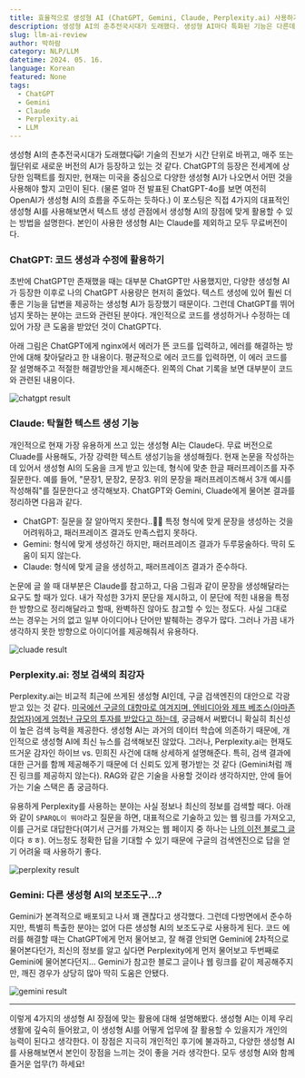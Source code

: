 ```yaml
---
title: 효율적으로 생성형 AI (ChatGPT, Gemini, Claude, Perplexity.ai) 사용하기 (Cluade만 결제한 이유)
description: 생성형 AI의 춘추전국시대가 도래했다. 생성형 AI마다 특화된 기능은 다른데, 이 기능에 맞게 효율적으로 생성형 AI를 활용할 수 있는 방법을 소개한다.
slug: llm-ai-review
author: 박하람
category: NLP/LLM
datetime: 2024. 05. 16.
language: Korean
featured: None
tags:
  - ChatGPT
  - Gemini
  - Claude
  - Perplexity.ai
  - LLM
---
```


생성형 AI의 춘추전국시대가 도래했다😺! 기술의 진보가 시간 단위로 바뀌고, 매주 또는 월단위로 새로운 버전의 AI가 등장하고 있는 것 같다. ChatGPT의 등장은 전세계에 상당한 임팩트를 줬지만, 현재는 미국을 중심으로 다양한 생성형 AI가 나오면서 어떤 것을 사용해야 할지 고민이 된다. (물론 얼마 전 발표된 ChatGPT-4o를 보면 여전히 OpenAI가 생성형 AI의 흐름을 주도하는 듯하다.) 이 포스팅은 직접 4가지의 대표적인 생성형 AI를 사용해보면서 텍스트 생성 관점에서 생성형 AI의 장점에 맞게 활용할 수 있는 방법을 설명한다. 본인이 사용한 생성형 AI는 Claude를 제외하고 모두 무료버전이다.

### ChatGPT: 코드 생성과 수정에 활용하기

초반에 ChatGPT만 존재했을 때는 대부분 ChatGPT만 사용했지만, 다양한 생성형 AI가 등장한 이후로 나의 ChatGPT 사용량은 현저히 줄었다. 텍스트 생성에 있어 훨씬 더 좋은 기능을 답변을 제공하는 생성형 AI가 등장했기 때문이다. 그런데 ChatGPT를 뛰어넘지 못하는 분야는 코드와 관련된 분야다. 개인적으로 코드를 생성하거나 수정하는 데 있어 가장 큰 도움을 받았던 것이 ChatGPT다.

아래 그림은 ChatGPT에게 nginx에서 에러가 뜬 코드를 입력하고, 에러를 해결하는 방안에 대해 찾아달라고 한 내용이다. 평균적으로 에러 코드를 입력하면, 이 에러 코드를 잘 설명해주고 적절한 해결방안을 제시해준다. 왼쪽의 Chat 기록을 보면 대부분이 코드와 관련된 내용이다.

![chatgpt result](/llm-ai-review/chatgpt-result.png)

### Claude: 탁월한 텍스트 생성 기능

개인적으로 현재 가장 유용하게 쓰고 있는 생성형 AI는 Claude다. 무료 버전으로 Cluade를 사용해도, 가장 강력한 텍스트 생성기능을 생성해줬다. 현재 논문을 작성하는 데 있어서 생성형 AI의 도움을 크게 받고 있는데, 형식에 맞춘 한글 패러프레이즈를 자주 질문한다. 예를 들어, "문장1, 문장2, 문장3. 위의 문장을 패러프레이즈해서 3개 예시를 작성해줘"를 질문한다고 생각해보자. ChatGPT와 Gemini, Cluade에게 물어본 결과를 정리하면 다음과 같다.

- ChatGPT: 질문을 잘 알아먹지 못한다..😮‍💨 특정 형식에 맞게 문장을 생성하는 것을 어려워하고, 패러프레이즈 결과도 만족스럽지 못하다.
- Gemini: 형식에 맞게 생성하긴 하지만, 패러프레이즈 결과가 두루뭉술하다. 딱히 도움이 되지 않는다.
- Claude: 형식에 맞게 글을 생성하고, 패러프레이즈 결과가 준수하다.

논문에 글 쓸 때 대부분은 Claude를 참고하고, 다음 그림과 같이 문장을 생성해달라는 요구도 할 때가 있다. 내가 작성한 3가지 문단을 제시하고, 이 문단에 적힌 내용을 특정한 방향으로 정리해달라고 할때, 완벽하진 않아도 참고할 수 있는 정도다. 사실 그대로 쓰는 경우는 거의 없고 일부 아이디어나 단어만 발췌하는 경우가 많다. 그러나 가끔 내가 생각하지 못한 방향으로 아이디어를 제공해줘서 유용하다.

![cluade result](/llm-ai-review/claude-result.png)

### Perplexity.ai: 정보 검색의 최강자

Perplexity.ai는 비교적 최근에 쓰게된 생성형 AI인데, 구글 검색엔진의 대안으로 각광받고 있는 것 같다. [미국에선 구글의 대항마로 여겨지며, 엔비디아와 제프 베조스(아마존 창업자)에게 엄청난 규모의 투자를 받았다고 하는데](https://www.aitimes.com/news/articleView.html?idxno=156333), 궁금해서 써봤더니 확실히 최신성이 높은 검색 능력을 제공한다. 생성형 AI는 과거의 데이터 학습에 의존하기 때문에, 개인적으로 생성형 AI에 최신 뉴스를 검색해보진 않았다. 그러나, Perplexity.ai는 현재도 뜨거운 감자인 하이브 vs. 민희진 사건에 대해 상세하게 설명해준다. 특히, 검색 결과에 대한 근거를 함께 제공해주기 때문에 더 신뢰도 있게 평가받는 것 같다 (Gemini처럼 깨진 링크를 제공하지 않는다). RAG와 같은 기술을 사용할 것이라 생각하지만, 안에 들어가는 기술 스택은 좀 궁금하다.

유용하게 Perplexity를 사용하는 분야는 사실 정보나 최신의 정보를 검색할 때다. 아래와 같이 `SPARQL이 뭐야`라고 질문을 하면, 대표적으로 기술하고 있는 웹 링크를 가져오고, 이를 근거로 대답한다(여기서 근거를 가져오는 웹 페이지 중 하나는 [나의 이전 블로그 글](https://givemetarte.github.io/knowledge-graph/sparql/)이다 ㅎㅎ). 어느정도 정확한 답을 기대할 수 있기 때문에 구글의 검색엔진으로 답을 얻기 어려울 때 사용하기 좋다.

![perplexity result](/llm-ai-review/perplexity-result.png)

### Gemini: 다른 생성형 AI의 보조도구...?

Gemini가 본격적으로 배포되고 나서 꽤 괜찮다고 생각했다. 그런데 다방면에서 준수하지만, 특별히 특출한 분야는 없어 다른 생성형 AI의 보조도구로 사용하게 된다. 코드 에러를 해결할 때는 ChatGPT에게 먼저 물어보고, 잘 해결 안되면 Gemini에 2차적으로 물어본다던가, 최신의 정보를 알고 싶다면 Perplexity에게 먼저 물어보고 두번째로 Gemini에 물어본다던지... Gemini가 참고한 블로그 글이나 웹 링크를 같이 제공해주지만, 깨진 경우가 상당히 많아 딱히 도움은 안됐다.

![gemini result](/llm-ai-review/gemini-result.png)

---

이렇게 4가지의 생성형 AI 장점에 맞는 활용에 대해 설명해봤다. 생성형 AI는 이제 우리 생활에 깊숙히 들어왔고, 이 생성형 AI를 어떻게 업무에 잘 활용할 수 있을지가 개인의 능력이 된다고 생각한다. 이 장점은 지극히 개인적인 후기에 불과하고, 다양한 생성형 AI를 사용해보면서 본인이 장점을 느끼는 것이 좋을 거라 생각한다. 모두 생성형 AI와 함께 즐거운 업무(?) 하세요!
